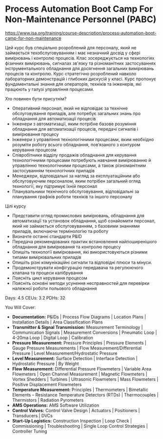 # Process Automation Boot Camp For Non-Maintenance Personnel (PABC)

https://www.isa.org/training/course-description/process-automation-boot-camp-for-non-maintenance

Цей курс був спеціально розроблений для персоналу, який не займається техобслуговуванням і має незначний досвід у сфері вимірювань і контролю процесів. Клас зосереджується на технологіях фізичних вимірювань, сигналах зв'язку та різноманітних застосуваннях інструментального обладнання для досягнення загальних вимірювань процесів та контролю. Курс стратегічно розроблений навколо лабораторних демонстрацій і глибоких дискусій у класі. Курс пропонує фундаментальні знання для операторів, техніків та інженерів, які працюють у галузі управління процесами.

Хто повинен бути присутнім?

- Оперативний персонал, який не відповідає за технічне обслуговування приладів, але потребує загальних знань про обладнання для автоматизації процесів
- Інженери з автоматизації, яким потрібне базове розуміння обладнання для автоматизації процесів, передачі сигналів і вимірювання процесу
- Інженери з управління технологічними процесами, яким необхідно розуміти роботу всього обладнання, пов’язаного з контуром керування процесом
- Співробітники відділу продажів обладнання для керування технологічними процесами потребують навчання вимірюванню й управлінню технологічними процесами, а також різноманітним застосуванням технологічних приладів
- Менеджери, відповідальні за нагляд за експлуатаційним або обслуговуючим персоналом, яким потрібен загальний огляд технології, яку підтримує їхній персонал
- Планувальники технічного обслуговування, відповідальні за планування графіків роботи техніків та іншого персоналу

Цілі курсу

- Представити огляд промислових вимірювань, обладнання для автоматизації та установок обладнання, щоб ознайомити персонал, який не займається обслуговуванням, з базовими знаннями приладів, включаючи термінологію та роботу
- Визначте останні стандарти P&ID
- Передача рекомендованих практик встановлення найпоширенішого обладнання для вимірювання та контролю процесу
- Опишіть технології вимірювання, які використовуються різними типами вимірювальних приладів
- Опишіть різні комунікаційні сигнали та відповідні плюси та мінуси.
- Продемонструвати конфігурацію передавача та регулюючого клапана та процеси калібрування
- Поясніть цикл керування процесом
- Поясніть основні методи усунення несправностей для перевірки належної роботи польового обладнання

Days: 4.5
 CEUs: 3.2
 PDHs: 32

You Will Cover:

- **Documentation:** P&IDs | Process Flow Diagrams | Location Plans | Installation Details | Area Classification Plans
- **Transmitter & Signal Transmission:** Measurement Terminology | Communication Signals | Measurement Conversions |  Pneumatic Loop | 4-20ma Loop | Digital Loop | Calibration
- **Pressure Measurement:** Pressure Principles |  Pressure Elements | Gauge Pressure Measurements | Flow  Measurement/Differential Pressure | Level Measurement/Hydrostatic  Pressure
- **Level Measurement:** Surface Detection | Interface Detection | Hydrostatic Pressure | By Weight
- **Flow Measurement:** Differential Pressure Flowmeters | Variable Area Flowmeters | Open Channel Measurement | Magnetic  Flowmeters | Vortex Shedders | Turbines | Ultrasonic Flowmeters | Mass  Flowmeters | Positive Displacement Flowmeters
- **Temperature Measurement:** Principles | Thermometers | Bimetallic Elements – Resistance Temperature Detectors (RTDs) |  Thermocouples | Thermistors | Radiation Pyrometers
- **AMS Operations:** AMS Software Utilization
- **Control Valves:** Control Valve Design | Actuators | Positioners | Transducers | DVCs
- **Start-Up Logistics:** Construction Inspection | Loop Check | Commissioning | Troubleshooting | Single Loop Control Strategies | Controller Tuning